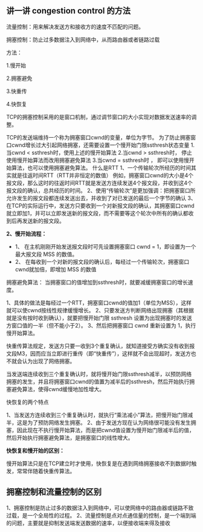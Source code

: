 ## 讲一讲 congestion control 的方法

流量控制：用来解决发送方和接收方的速度不匹配的问题。

拥塞控制：防止过多数据注入到网络中，从而路由器或者链路过载

方法：

1.慢开始

2.拥塞避免

3.快重传

4.快恢复

TCP的拥塞控制采用的是窗口机制，通过调节窗口的大小实现对数据发送速率的调整。

TCP的发送端维持一个称为拥塞窗口cwnd的变量，单位为字节。
为了防止拥塞窗口cwnd增长过大引起网络拥塞，还需要设置一个慢开始门限ssthresh状态变量
1.当cwnd < ssthresh时，使用上述的慢开始算法
2.当cwnd > ssthresh时， 停止使用慢开始算法而改用拥塞避免算法
3.当cwnd = ssthresh时 ， 即可以使用慢开始算法，也可以使用拥塞避免算法。
什么是RTT
1、一个传输轮次所经历的时间其实就是往返时间RTT（RTT并非恒定的数值）
例如，拥塞窗口cwnd的大小是4个报文段，那么这时的往返时间RTT就是发送方连续发送4个报文段，并收到这4个报文段的确认，总共经历的时间。
2、使用“传输轮次”是更加强调：把拥塞窗口所允许发生的报文段都连续发送出去，并收到了对已发送的最后一个字节的确认
3、在TCP的实际运行中，发送方只要收到一个对新报文段的确认，其拥塞窗口cwnd就立即加1，并可以立即发送新的报文段，而不需要等这个轮次中所有的确认都收到后再发送新的报文段。

**2、慢开始流程：**

- 1、 在主机刚刚开始发送报文段时可先设置拥塞窗口 cwnd = 1，即设置为一个最大报文段 MSS 的数值。
- 2、 在每收到一个对新的报文段的确认后，每经过一个传输轮次，拥塞窗口cwnd就加倍，即增加 MSS 的数值



拥塞避免算法：
当拥塞窗口的值增加到ssthresh时，就要减缓拥塞窗口的增长速度。

1、具体的做法是每经过一个RTT，拥塞窗口cwnd的值加1（单位为MSS），这样就可以使cwnd按线性规律缓慢增长。
2、只要发送方判断网络出现拥塞（其根据就是没有按时收到确认），就要把慢开始门限 ssthresh
设置为出现拥塞时的发送方窗口值的一半（但不能小于2）。
3、然后把拥塞窗口 cwnd 重新设置为 1，执行慢开始算法。

快重传算法规定，发送方只要一收到3个重复确认，就知道接受方确实没有收到报文段M3，因而应当立即进行重传（即“快重传”），这样就不会出现超时，发送方也不就会认为出现了网络拥塞。



当发送端连续收到三个重复确认时，就将慢开始门限ssthresh减半，以预防网络拥塞的发生，并且将拥塞窗口cwnd的值置为减半后的ssthresh，然后开始执行拥塞避免算法，使得cwnd缓慢地加性增大。



快恢复的两个特点

1、当发送方连续收到三个重复确认时，就执行“乘法减小”算法，把慢开始门限减半，这是为了预防网络发生拥塞。
2、由于发送方现在认为网络很可能没有发生拥塞，因此现在不执行慢开始算法，而是把cwnd值设置为慢开始门限减半后的值，然后开始执行拥塞避免算法，是拥塞窗口的线性增大。

**快恢复和慢开始的区别：**

慢开始算法只是在TCP建立时才使用，快恢复是在遇到网络拥塞接收不到数据时触发，常常伴随着快重传算法。

## 拥塞控制和流量控制的区别

1、拥塞控制是防止过多的数据注入到网络中，可以使网络中的路由器或链路不致过载，是一个全局性的过程。
2、流量控制是点对点通信量的控制，是一个端到端的问题，主要就是抑制发送端发送数据的速率，以便接收端来得及接收